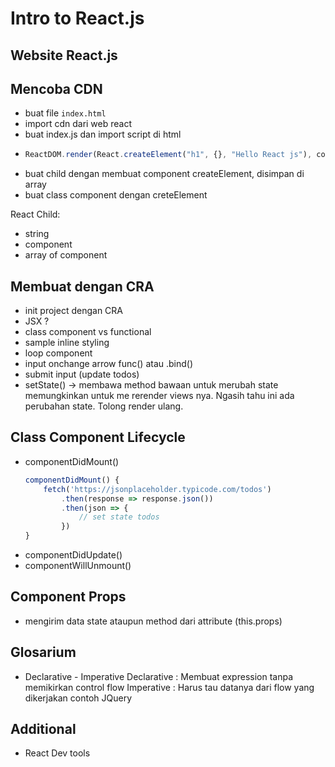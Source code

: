 # Intro to React.js

## Website React.js

## Mencoba CDN

-   buat file `index.html`
-   import cdn dari web react
-   buat index.js dan import script di html
-   ```js
    ReactDOM.render(React.createElement("h1", {}, "Hello React js"), container);
    ```
-   buat child dengan membuat component createElement, disimpan di array
-   buat class component dengan creteElement

React Child:

-   string
-   component
-   array of component

## Membuat dengan CRA

-   init project dengan CRA
-   JSX ?
-   class component vs functional
-   sample inline styling
-   loop component
-   input onchange arrow func() atau .bind()
-   submit input (update todos)
-   setState() -> membawa method bawaan untuk merubah state
    memungkinkan untuk me rerender views nya. Ngasih tahu ini ada perubahan state. Tolong render ulang.

## Class Component Lifecycle

-   componentDidMount()
    ```js
    componentDidMount() {
        fetch('https://jsonplaceholder.typicode.com/todos')
            .then(response => response.json())
            .then(json => {
                // set state todos
            })
    }
    ```
-   componentDidUpdate()
-   componentWillUnmount()

## Component Props

-   mengirim data state ataupun method dari attribute (this.props)

## Glosarium

-   Declarative - Imperative
    Declarative : Membuat expression tanpa memikirkan control flow
    Imperative : Harus tau datanya dari flow yang dikerjakan contoh JQuery

## Additional

-   React Dev tools
